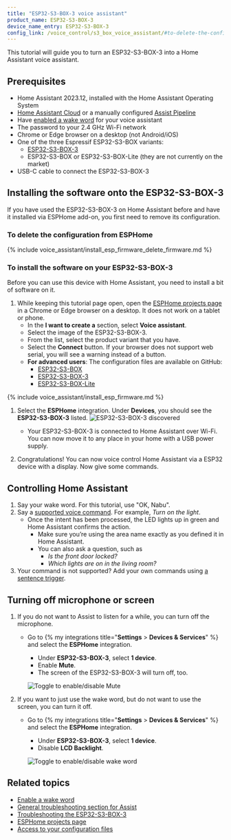 ```yaml
---
title: "ESP32-S3-BOX-3 voice assistant"
product_name: ESP32-S3-BOX-3
device_name_entry: ESP32-S3-BOX-3
config_link: /voice_control/s3_box_voice_assistant/#to-delete-the-configuration-from-esphome
---
```


This tutorial will guide you to turn an ESP32-S3-BOX-3 into a Home Assistant voice assistant.

<lite-youtube videoid="erf7HqTwCGs" videotitle="Okay Nabu! Open-source voice assistant running on an Espressif ESP32-S3-Box-3
"></lite-youtube>

## Prerequisites

- Home Assistant 2023.12, installed with the Home Assistant Operating System
- [Home Assistant Cloud](/voice_control/voice_remote_cloud_assistant/) or a manually configured [Assist Pipeline](/voice_control/voice_remote_local_assistant)
- Have [enabled a wake word](/voice_control/install_wake_word_add_on/) for your voice assistant
- The password to your 2.4&nbsp;GHz Wi-Fi network
- Chrome or Edge browser on a desktop (not Android/iOS)
- One of the three Espressif ESP32-S3-BOX variants:
  - [ESP32-S3-BOX-3](https://www.aliexpress.us/item/1005005920207976.html?gatewayAdapt=4itemAdapt)
  - ESP32-S3-BOX or ESP32-S3-BOX-Lite (they are not currently on the market)
- USB-C cable to connect the ESP32-S3-BOX-3

## Installing the software onto the ESP32-S3-BOX-3

If you have used the ESP32-S3-BOX-3 on Home Assistant before and have it installed via ESPHome add-on, you first need to remove its configuration.

### To delete the configuration from ESPHome

{% include voice_assistant/install_esp_firmware_delete_firmware.md %}

### To install the software on your ESP32-S3-BOX-3

Before you can use this device with Home Assistant, you need to install a bit of software on it.

1. While keeping this tutorial page open, open the [ESPHome projects page](https://esphome.io/projects/index.html) in a Chrome or Edge browser on a desktop. It does not work on a tablet or phone.
   - In the **I want to create a** section, select **Voice assistant**.
   - Select the image of the ESP32-S3-BOX-3.
   - From the list, select the product variant that you have.
   - Select the **Connect** button. If your browser does not support web serial, you will see a warning instead of a button.
   - **For advanced users**: The configuration files are available on GitHub:
     - [ESP32-S3-BOX](https://github.com/esphome/firmware/blob/main/voice-assistant/esp32-s3-box.yaml)
     - [ESP32-S3-BOX-3](https://github.com/esphome/firmware/blob/main/voice-assistant/esp32-s3-box-3.yaml)
     - [ESP32-S3-BOX-Lite](https://github.com/esphome/firmware/blob/main/voice-assistant/esp32-s3-box-lite.yaml)

{% include voice_assistant/install_esp_firmware.md %}

1. Select the **ESPHome** integration. Under **Devices**, you should see the **ESP32-S3-BOX-3** listed.
   ![ESP32-S3-BOX-3 discovered](/images/assist/s32-s3-box-3-discovered.png)

   - Your ESP32-S3-BOX-3 is connected to Home Assistant over Wi-Fi. You can now move it to any place in your home with a USB power supply.
  
2. Congratulations! You can now voice control Home Assistant via a ESP32 device with a display. Now give some commands.

## Controlling Home Assistant

1. Say your wake word. For this tutorial, use "OK, Nabu".
2. Say a [supported voice command](/voice_control/builtin_sentences/). For example, *Turn on the light*.
   - Once the intent has been processed, the LED lights up in green and Home Assistant confirms the action.
      - Make sure you’re using the area name exactly as you defined it in Home Assistant.
      - You can also ask a question, such as
          - *Is the front door locked?*
          - *Which lights are on in the living room?*
3. Your command is not supported? Add your own commands using [a sentence trigger](/voice_control/custom_sentences/).

## Turning off microphone or screen

1. If you do not want to Assist to listen for a while, you can turn off the microphone.
   - Go to {% my integrations title="**Settings** > **Devices & Services**" %} and select the **ESPHome** integration.
      - Under **ESP32-S3-BOX-3**, select **1 device**.
      - Enable **Mute**.
      - The screen of the ESP32-S3-BOX-3 will turn off, too.
   
      ![Toggle to enable/disable Mute](/images/assist/wake_word_disable.png)
2. If you want to just use the wake word, but do not want to use the screen, you can turn it off.
   - Go to {% my integrations title="**Settings** > **Devices & Services**" %} and select the **ESPHome** integration.
     - Under **ESP32-S3-BOX-3**, select **1 device**.
     - Disable **LCD Backlight**.
   
      ![Toggle to enable/disable wake word](/images/assist/s3-box-disable-screen.png)

## Related topics

- [Enable a wake word](/voice_control/install_wake_word_add_on/)
- [General troubleshooting section for Assist](/voice_control/troubleshooting/)
- [Troubleshooting the ESP32-S3-BOX-3](/voice_control/troubleshooting_the_s3_box/)
- [ESPHome projects page](https://esphome.io/projects/index.html)
- [Access to your configuration files](/common-tasks/os/#configuring-access-to-files)
